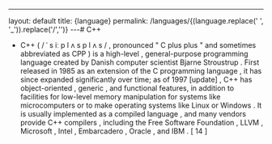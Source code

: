 ---
layout: default
title: {language}
permalink: /languages/{(language.replace(' ', '_')).replace('/','')}
 ---# C++

- C++ ( / ˈ s iː p l ʌ s p l ʌ s / , pronounced " C plus plus " and sometimes abbreviated as CPP ) is a high-level , general-purpose programming language created by Danish computer scientist Bjarne Stroustrup . First released in 1985 as an extension of the C programming language , it has since expanded significantly over time; as of 1997 [update] , C++ has object-oriented , generic , and functional features, in addition to facilities for low-level memory manipulation for systems like microcomputers or to make operating systems like Linux or Windows . It is usually implemented as a compiled language , and many vendors provide C++ compilers , including the Free Software Foundation , LLVM , Microsoft , Intel , Embarcadero , Oracle , and IBM . [ 14 ]